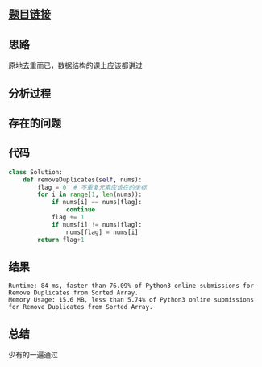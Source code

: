 [//]: # (@Author  : xu.junpeng)
[//]: # (@Time    : 2020/5/7 11:21 下午)
## [题目链接](https://leetcode.com/problems/remove-duplicates-from-sorted-array/)

## 思路
原地去重而已，数据结构的课上应该都讲过
## 分析过程

## 存在的问题

## 代码
```python
class Solution:
    def removeDuplicates(self, nums):
        flag = 0  # 不重复元素应该在的坐标
        for i in range(1, len(nums)):
            if nums[i] == nums[flag]:
                continue
            flag += 1
            if nums[i] != nums[flag]:
                nums[flag] = nums[i]
        return flag+1

```

## 结果
```
Runtime: 84 ms, faster than 76.09% of Python3 online submissions for Remove Duplicates from Sorted Array.
Memory Usage: 15.6 MB, less than 5.74% of Python3 online submissions for Remove Duplicates from Sorted Array.
```
## 总结
少有的一遍通过
